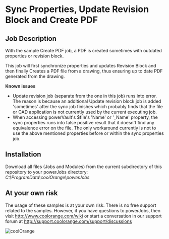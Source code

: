 # Sync Properties, Update Revision Block and Create PDF

## Job Description
With the sample Create PDF job, a PDF is created sometimes with outdated properties or revision block. 

This job will first synchronize properties and updates Revision Block and then finally Creates a PDF file from a drawing, thus ensuring up to date PDF generated from the drawing.

**Known issues** 
-  Update revision job (separate from the one in this job) runs into error. The reason is because an additional Update revision block job is added 'sometimes' after the sync job finishes which probably finds that the file or CAD application is not currently used by the current executing job.
-  When accessing powerVault's $file's 'Name' or '_Name' property, the sync properties runs into false positive result that it doesn't find any equivalence error on the file. The only workaround currently is not to use the above mentioned properties before or within the sync properties job.


## Installation
Download all files (Jobs and Modules) from the current subdirectory of this repository to your powerJobs directory: *C:\ProgramData\coolOrange\powerJobs*

## At your own risk
The usage of these samples is at your own risk. There is no free support related to the samples. However, if you have questions to powerJobs, then visit http://www.coolorange.com/wiki or start a conversation in our support forum at http://support.coolorange.com/support/discussions

![coolOrange](https://user-images.githubusercontent.com/36075173/46519882-4b518880-c87a-11e8-8dab-dffe826a9630.png)
